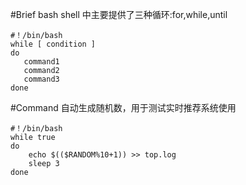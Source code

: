 #Brief
bash shell 中主要提供了三种循环:for,while,until

```shell
#！/bin/bash
while [ condition ]
do
   command1
   command2
   command3
done
```

#Command
自动生成随机数，用于测试实时推荐系统使用

```shell
#！/bin/bash
while true
do
    echo $(($RANDOM%10+1)) >> top.log
    sleep 3
done
```